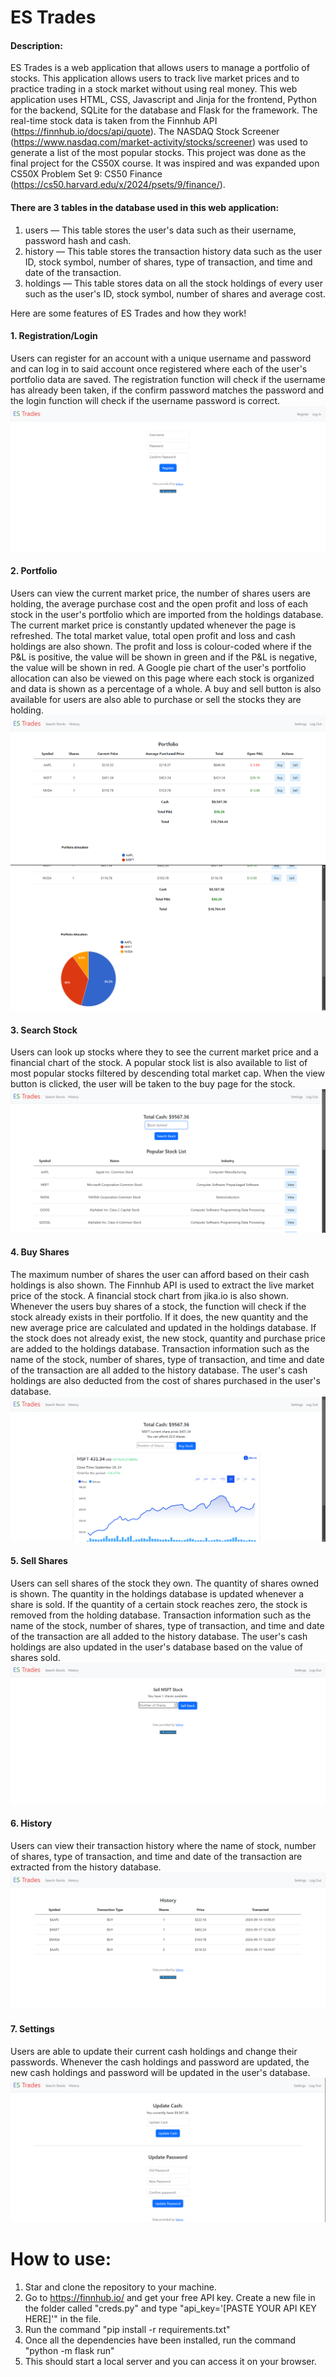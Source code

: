 # ES Trades

#### Description:
ES Trades is a web application that allows users to manage a portfolio of stocks. This application allows users to track live market prices and to practice trading in a stock market without using real money. This web application uses HTML, CSS, Javascript and Jinja for the frontend, Python for the backend, SQLite for the database and Flask for the framework. The real-time stock data is taken from the Finnhub API (https://finnhub.io/docs/api/quote). The NASDAQ Stock Screener (https://www.nasdaq.com/market-activity/stocks/screener) was used to generate a list of the most popular stocks. This project was done as the final project for the CS50X course. It was inspired and was expanded upon CS50X Problem Set 9: CS50 Finance (https://cs50.harvard.edu/x/2024/psets/9/finance/).

#### There are 3 tables in the database used in this web application:
1. users — This table stores the user's data such as their username, password hash and cash.
2. history — This table stores the transaction history data such as the user ID, stock symbol, number of shares, type of transaction, and time and date of the transaction.
3. holdings — This table stores data on all the stock holdings of every user such as the user's ID, stock symbol, number of shares and average cost.

Here are some features of ES Trades and how they work!
#### 1. Registration/Login
Users can register for an account with a unique username and password and can log in to said account once registered where each of the user's portfolio data are saved. The registration function will check if the username has already been taken, if the confirm password matches the password and the login function will check if the username password is correct.
![plot](images/register.png)


#### 2. Portfolio
Users can view the current market price, the number of shares users are holding, the average purchase cost and the open profit and loss of each stock in the user's portfolio which are imported from the holdings database. The current market price is constantly updated whenever the page is refreshed. The total market value, total open profit and loss and cash holdings are also shown. The profit and loss is colour-coded where if the P&L is positive, the value will be shown in green and if the P&L is negative, the value will be shown in red. A Google pie chart of the user's portfolio allocation can also be viewed on this page where each stock is organized and data is shown as a percentage of a whole. A buy and sell button is also available for users are also able to purchase or sell the stocks they are holding.
![plot](images/portfolio.png)
![plot](images/chart.png)


#### 3. Search Stock
Users can look up stocks where they to see the current market price and a financial chart of the stock. A popular stock list is also available to list of most popular stocks filtered by descending total market cap. When the view button is clicked, the user will be taken to the buy page for the stock.
![plot](images/search.png)


#### 4. Buy Shares
The maximum number of shares the user can afford based on their cash holdings is also shown. The Finnhub API is used to extract the live market price of the stock. A financial stock chart from jika.io is also shown. Whenever the users buy shares of a stock, the function will check if the stock already exists in their portfolio. If it does, the new quantity and the new average price are calculated and updated in the holdings database. If the stock does not already exist, the new stock, quantity and purchase price are added to the holdings database. Transaction information such as the name of the stock, number of shares, type of transaction, and time and date of the transaction are all added to the history database. The user's cash holdings are also deducted from the cost of shares purchased in the user's database.
![plot](images/buy.png)


#### 5. Sell Shares
Users can sell shares of the stock they own. The quantity of shares owned is shown. The quantity in the holdings database is updated whenever a share is sold. If the quantity of a certain stock reaches zero, the stock is removed from the holding database. Transaction information such as the name of the stock, number of shares, type of transaction, and time and date of the transaction are all added to the history database. The user's cash holdings are also updated in the user's database based on the value of shares sold.
![plot](images/sell.png)


#### 6. History
Users can view their transaction history where the name of stock, number of shares, type of transaction, and time and date of the transaction are extracted from the history database.
![plot](images/history.png)


#### 7. Settings
Users are able to update their current cash holdings and change their passwords. Whenever the cash holdings and password are updated, the new cash holdings and password will be updated in the user's database.
![plot](images/settings.png)


# How to use:
1) Star and clone the repository to your machine.
2) Go to https://finnhub.io/ and get your free API key. Create a new file in the folder called "creds.py" and type "api_key='[PASTE YOUR API KEY HERE]'" in the file.
3) Run the command "pip install -r requirements.txt"
4) Once all the dependencies have been installed, run the command "python -m flask run"
5) This should start a local server and you can access it on your browser.
